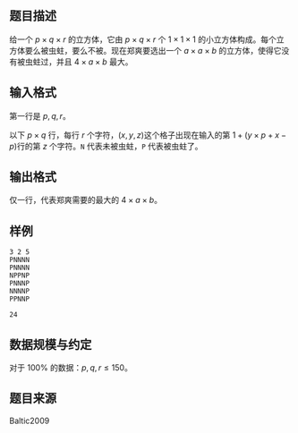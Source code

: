 ## 题目描述

给一个 $p\times q\times r$ 的立方体，它由 $p\times q\times r$ 个 $1\times 1\times 1$ 的小立方体构成。每个立方体要么被虫蛀，要么不被。现在郑爽要选出一个 $a\times a\times b$ 的立方体，使得它没有被虫蛀过，并且 $4\times a\times b$ 最大。

## 输入格式

第一行是 $p,q,r$。

以下 $p\times q$ 行，每行 $r$ 个字符，$(x,y,z)$这个格子出现在输入的第 $1 + (y \times p + x - p)$行的第 $z$ 个字符。`N` 代表未被虫蛀，`P` 代表被虫蛀了。

## 输出格式

仅一行，代表郑爽需要的最大的 $4\times a\times b$。

## 样例

```input1
3 2 5
PNNNN
PNNNN
NPPNP
PNNNP
NNNNP
PPNNP
```

```output1
24
```

## 数据规模与约定

对于 $100\%$ 的数据：$p,q,r\leq 150$。

## 题目来源

Baltic2009